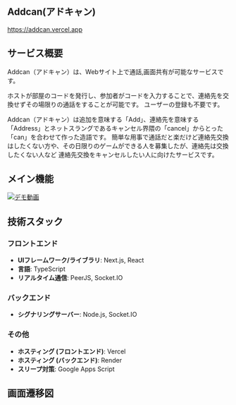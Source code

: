 ## Addcan(アドキャン)

https://addcan.vercel.app

## サービス概要

Addcan（アドキャン）は、Webサイト上で通話,画面共有が可能なサービスです。

ホストが部屋のコードを発行し、参加者がコードを入力することで、連絡先を交換せずその場限りの通話をすることが可能です。
ユーザーの登録も不要です。

Addcan（アドキャン）は追加を意味する「Add」、連絡先を意味する「Address」とネットスラングであるキャンセル界隈の「cancel」からとった「can」を合わせて作った造語です。
簡単な用事で通話だと楽だけど連絡先交換はしたくない方や、その日限りのゲームができる人を募集したが、連絡先は交換したくない人など
連絡先交換をキャンセルしたい人に向けたサービスです。

## メイン機能

<a href="https://youtu.be/0n1i8-7VPhc" target="_blank" rel="noopener noreferrer">
  <img src="https://img.youtube.com/vi/0n1i8-7VPhc/0.jpg" alt="デモ動画">
</a>


## 技術スタック

### フロントエンド
*   **UIフレームワーク/ライブラリ**: Next.js, React
*   **言語**: TypeScript
*   **リアルタイム通信**: PeerJS, Socket.IO

### バックエンド
*   **シグナリングサーバー**: Node.js, Socket.IO

### その他
*   **ホスティング (フロントエンド)**: Vercel
*   **ホスティング (バックエンド)**: Render
*   **スリープ対策**: Google Apps Script
    

## 画面遷移図



